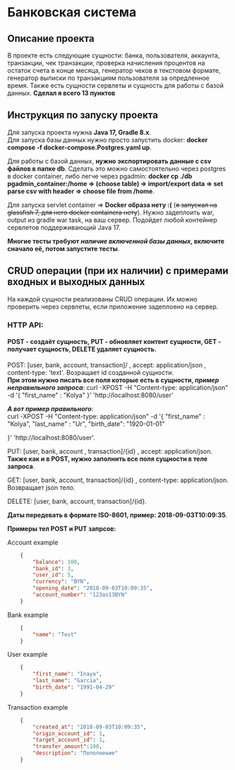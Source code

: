 # Банковская система
## Описание проекта
В проекте есть следующие сущности: банка, пользователя, аккаунта, транзакции, чек транзакции, проверка начисления процентов на остаток счета в конце месяца, генератор чеков в текстовом формате, генератор выписки по транзакциям пользователя за опредленное время. Также есть сущности сервлеты и сущность для работы с базой данных. **Сделал я всего 13 пунктов**
## Инструкция по запуску проекта
Для запуска проекта нужна **Java 17, Gradle 8.x**.  
Для запуска базы данных нужно просто запустить docker: **docker compose -f docker-compose.Postgres.yaml up**.

Для работы с базой данных, **нужно экспортировать данные с csv файлов в папке db**.
Сделать это можно самостоятельно через postgres в docker container, либо легче через pgadmin: **docker cp ./db pgadmin_container:/home => (choose table) => import/export data => set parse csv with header => choose file from /home**. 

Для запуска servlet container => **Docker образа нету :(** (~~я запускал на glassfish 7, для него docker containera нету~~). Нужно задеплоить war, output из gradle war task, на ваш сервер. Подойдет любой контейнер сервлетов поддерживающий Java 17.

**Многие тесты требуют _наличие включенной базы данных_, включите сначало её, потом запустите тесты**.

## CRUD операции (при их наличии) с примерами входных и выходных данных
На каждой сущности реализованы CRUD операции. Их можно проверить через сервлеты, если приложение задеплоено на сервер.  
### HTTP API: 
#### POST - создаёт сущность, PUT - обновляет контент сущности, GET - получает сущность, DELETE удаляет сущность.

POST: [user, bank, account, transaction]/ , accept: application/json , content-type: 'text'. Возращает id созданной сущности.  
**При этом нужно писать все поля которые есть в сущности, _пример неправильного запроса_**:
curl -XPOST -H "Content-type: application/json" -d '{
 "first_name" : "Kolya"
}' 'http://localhost:8080/user'

**_А вот пример правильного_**:  
curl -XPOST -H "Content-type: application/json" -d '{
 "first_name" : "Kolya",
 "last_name" : "Ur",
 "birth_date": "1920-01-01"
 
}' 'http://localhost:8080/user'.

PUT: [user, bank, account , transaction]/{id} , accept: application/json. **Также как и в POST, нужно заполнить все поля сущности в теле запроса**.

GET: [user, bank, account, transaction]/{id} , content-type: application/json. Возвращает json тело.

DELETE: [user, bank, account, transaction]/{id}.

**Даты передевать в формате ISO-8601, пример: 2018-09-03T10:09:35**.


**Примеры тел POST и PUT запрсов:**

Account example

```json
    {
        "balance": 100,
        "bank_id": 3,
        "user_id": 5,
        "currency": "BYN",
        "opening_date": "2018-09-03T10:09:35",
        "account_number": "123as13BYN"
    }
```


Bank example 

```json
    {
        "name": "Test"
    }
```


User example 

```json
    {
        "first_name": "Inaya",
        "last_name": "Garcia",
        "birth_date": "1991-04-29"
    }
```

Transaction example 

```json
    {
        "created_at": "2018-09-03T10:09:35",
        "origin_account_id": 1,
        "target_account_id": 1,
        "transfer_amount":100,
        "description": "Пополнение"
    }
```


